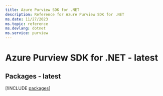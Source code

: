 ```yaml
---
title: Azure Purview SDK for .NET
description: Reference for Azure Purview SDK for .NET
ms.date: 11/27/2023
ms.topic: reference
ms.devlang: dotnet
ms.service: purview
---
```

# Azure Purview SDK for .NET - latest
## Packages - latest
[!INCLUDE [packages](purview-index.md)]